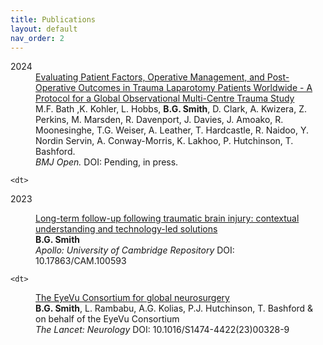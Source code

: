 ```yaml
---
title: Publications
layout: default
nav_order: 2
---
```



<dl>
  <dt>
    2024
  </dt>
  <dd>
      <a href="" target="_blank">Evaluating Patient Factors, Operative Management, and Post-Operative Outcomes in Trauma Laparotomy Patients Worldwide - A Protocol for a Global Observational Multi-Centre Trauma Study</a>
    <br>
      M.F. Bath ,K. Kohler, L. Hobbs, <b>B.G. Smith</b>, D. Clark, A. Kwizera, Z. Perkins, M. Marsden, R. Davenport, J. Davies, J. Amoako, R. Moonesinghe, T.G. Weiser, A. Leather, T. Hardcastle, R. Naidoo, Y. Nordin Servin, A. Conway-Morris, K. Lakhoo, P. Hutchinson, T. Bashford.
    <br>
    <i>BMJ Open.</i> DOI: Pending, in press.
  </dd>
  
    <dt>
   2023
  </dt>
  <dd>
      <a href="https://doi.org/10.17863/CAM.100593" target="_blank">Long-term follow-up following traumatic brain injury: contextual understanding and technology-led solutions</a>
    <br>
      <b>B.G. Smith</b>
    <br>
    <i>Apollo: University of Cambridge Repository</i> DOI: 10.17863/CAM.100593
  </dd>

    <dt>
   
  </dt>
  <dd>
      <a href="https://doi.org/10.1016/S1474-4422(23)00328-9" target="_blank">The EyeVu Consortium for global neurosurgery</a>
    <br>
      <b>B.G. Smith</b>, L. Rambabu, A.G. Kolias, P.J. Hutchinson, T. Bashford & on behalf of the EyeVu Consortium
    <br>
    <i>The Lancet: Neurology</i> DOI: 10.1016/S1474-4422(23)00328-9
  </dd>
  
</dl>
